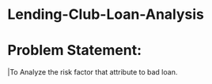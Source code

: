 # Lending-Club-Loan-Analysis

# Problem Statement:

|To Analyze the risk factor that attribute to bad loan.
